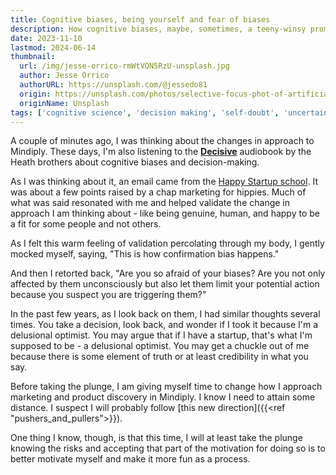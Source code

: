 ```yaml
---
title: Cognitive biases, being yourself and fear of biases
description: How cognitive biases, maybe, sometimes, a teeny-winsy promote self-doubt. 
date: 2023-11-10
lastmod: 2024-06-14
thumbnail:
  url: /img/jesse-orrico-rmWtVQN5RzU-unsplash.jpg
  author: Jesse Orrico
  authorURL: https://unsplash.com/@jessedo81
  origin: https://unsplash.com/photos/selective-focus-phot-of-artificial-human-skull-rmWtVQN5RzU
  originName: Unsplash
tags: ['cognitive science', 'decision making', 'self-doubt', 'uncertainty']
---
```


A couple of minutes ago, I was thinking about the changes in approach to Mindiply.
These days, I'm also listening to the **[Decisive](https://www.goodreads.com/book/show/15798078-decisive)** audiobook by the Heath brothers about cognitive biases and decision-making.

As I was thinking about it, an email came from the [Happy Startup school](https://thehappystartupschool.com/). It was about a few points
raised by a chap marketing for hippies. Much of what was said resonated with me and helped validate the change in approach I am thinking about - like being genuine, human, and happy to be a fit
for some people and not others.

As I felt this warm feeling of validation percolating through my body, I gently mocked myself, saying, "This is how confirmation bias happens."

And then I retorted back, "Are you so afraid of your biases? Are you not only affected by them unconsciously but also let them limit your potential action because you suspect you are triggering them?"

In the past few years, as I look back on them, I had similar thoughts several times. You take a decision, 
look back, and wonder if I took it because I'm a delusional optimist. You may argue that if I have
a startup, that's what I'm supposed to be - a delusional optimist. You may get a chuckle out of me because there is some
element of truth or at least credibility in what you say.

Before taking the plunge, I am giving myself time to change how I approach marketing and product discovery in Mindiply. I know I need to attain some distance. I suspect I will probably follow [this new direction]({{<ref "pushers_and_pullers">}}).

One thing I know, though, is that this time, I will at least take the plunge knowing the risks and accepting that part of the motivation for doing so is to better motivate myself and make it more fun as a process.
